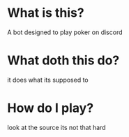 # What is this?
A bot designed to play poker on discord

# What doth this do?
it does what its supposed to

# How do I play?
look at the source its not that hard
